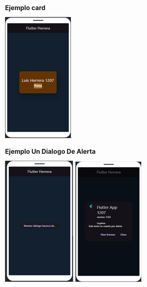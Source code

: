 ## Ejemplo card

![La tarjeta](card.png).

## Ejemplo Un Dialogo De Alerta

![La tarjeta](dialogo.png).
![La tarjeta](dialogor.png).